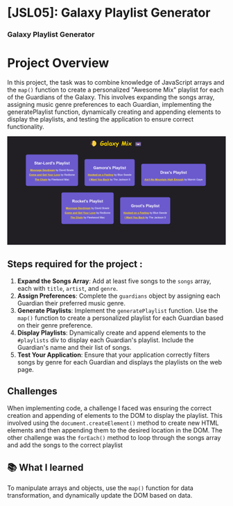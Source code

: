 # [JSL05]: Galaxy Playlist Generator

### Galaxy Playlist Generator

# Project Overview
In this project, the task was to combine knowledge of JavaScript arrays and the `map()` function to create a personalized "Awesome Mix" playlist for each of the Guardians of the Galaxy. This involves expanding the songs array, assigning music genre preferences to each Guardian, implementing the generatePlaylist function, dynamically creating and appending elements to display the playlists, and testing the application to ensure correct functionality.

![alt text](JSL05_solution.png)

## Steps required for the project :

1. **Expand the Songs Array**: Add at least five songs to the `songs` array, each with `title`, `artist`, and `genre`.
2. **Assign Preferences**: Complete the `guardians` object by assigning each Guardian their preferred music genre.
3. **Generate Playlists**: Implement the `generatePlaylist` function. Use the `map()` function to create a personalized playlist for each Guardian based on their genre preference.
4. **Display Playlists**: Dynamically create and append elements to the `#playlists` div to display each Guardian's playlist. Include the Guardian's name and their list of songs.
5. **Test Your Application**: Ensure that your application correctly filters songs by genre for each Guardian and displays the playlists on the web page.

## Challenges
When implementing code, a challenge I faced was ensuring the correct creation and appending of elements to the DOM to display the playlist. This involved using the `document.createElement()` method to create new HTML elements and then appending them to the desired location in the DOM. The other challenge was the `forEach()` method to loop through the songs array and add the songs to the correct playlist


## 📚 What I learned
To manipulate arrays and objects, use the `map()` function for data transformation, and dynamically update the DOM based on data.


